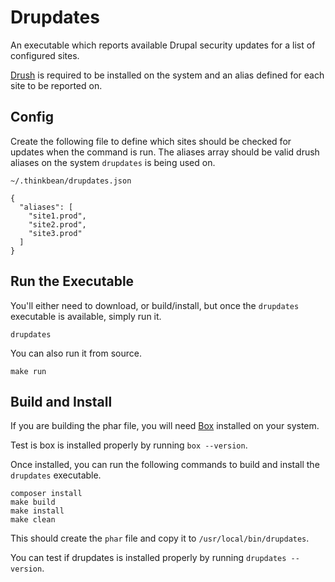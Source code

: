 # Drupdates

An executable which reports available Drupal security updates for a list of 
configured sites.

[Drush](https://github.com/drush-ops/drush) is required to be installed on the
system and an alias defined for each site to be reported on.

## Config

Create the following file to define which sites should be checked for updates
when the command is run. The aliases array should be valid drush aliases on 
the system `drupdates` is being used on.

`~/.thinkbean/drupdates.json`
```
{
  "aliases": [
    "site1.prod",
    "site2.prod",
    "site3.prod"
  ]
}
```

## Run the Executable

You'll either need to download, or build/install, but once the `drupdates` executable
is available, simply run it.

```
drupdates
```

You can also run it from source.

```
make run
```

## Build and Install

If you are building the phar file, you will need [Box](https://github.com/box-project/box2)
installed on your system.

Test is box is installed properly by running `box --version`.

Once installed, you can run the following commands to build and install the
`drupdates` executable.

```
composer install
make build
make install
make clean
```

This should create the `phar` file and copy it to `/usr/local/bin/drupdates`.

You can test if drupdates is installed properly by running `drupdates --version`.
